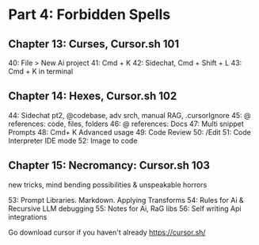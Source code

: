 # Part 4: Forbidden Spells

## Chapter 13: Curses, Cursor.sh 101
40: File > New Ai project
41: Cmd + K
42: Sidechat, Cmd + Shift + L
43: Cmd + K in terminal

## Chapter 14: Hexes, Cursor.sh 102
44: Sidechat pt2, @codebase, adv srch, manual RAG, .cursorIgnore
45: @ references: code, files, folders
46: @ references: Docs
47: Multi snippet Prompts
48: Cmd+ K Advanced usage
49: Code Review
50: /Edit
51: Code Interpreter IDE mode
52: Image to code

## Chapter 15: Necromancy: Cursor.sh 103
new tricks, mind bending possibilities & unspeakable horrors

53: Prompt Libraries. Markdown. Applying Transforms
54: Rules for Ai & Recursive LLM debugging
55: Notes for Ai, RaG libs
56: Self writing Api integrations

Go download cursor if you haven't already
https://cursor.sh/
